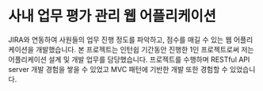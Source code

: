 # 사내 업무 평가 관리 웹 어플리케이션

JIRA와 연동하여 사원들의 업무 진행 정도를 파악하고, 점수를 매길 수 있는 웹 어플리케이션을 개발했습니다. 본 프로젝트는 인턴쉽 기간동안 진행한 1인 프로젝트로써 저는 어플리케이션 설계 및 개발 업무를 담당했습니다. 프로젝트를 수행하며 RESTful API server 개발 경험을 쌓을 수 있었고 MVC 패턴에 기반한 개발 또한 경험할 수 있었습니다.
